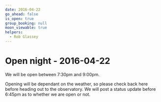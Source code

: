 ```yaml
---
date: 2016-04-22
go_ahead: false
is_open: true
group_booking: null
moon_viewable: true
helpers:
  - Rob Glassey
---
```

Open night - 2016-04-22
===================
We will be open between 7:30pm and 9:00pm.

Opening will be dependant on the weather, so please check back here before
heading out to the observatory. We will post a status update before 6:45pm
as to whether we are open or not.

